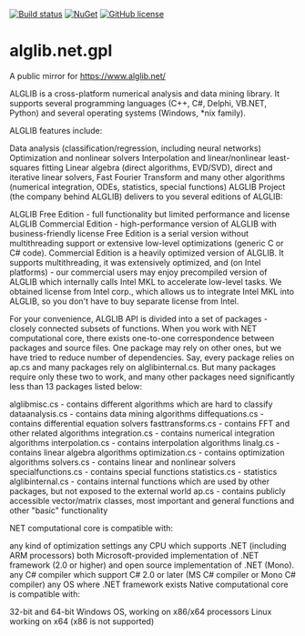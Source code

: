 [![Build status](https://ci.appveyor.com/api/projects/status/xr1b6um13ox74o5r?svg=true)](https://ci.appveyor.com/project/dariogriffo/alglib-net-gpl)
[![NuGet](https://img.shields.io/nuget/v/alglib.net.svg?style=flat)](https://www.nuget.org/packages/alglib.net/) 
[![GitHub license](https://img.shields.io/github/license/griffo-io/alglib.net.svg)](https://github.com/griffo-io/alglib.net/blob/master/LICENSE)


# alglib.net.gpl
A public mirror for https://www.alglib.net/

ALGLIB is a cross-platform numerical analysis and data mining library. It supports several programming languages (C++, C#, Delphi, VB.NET, Python) and several operating systems (Windows, *nix family).

ALGLIB features include:

Data analysis (classification/regression, including neural networks)
Optimization and nonlinear solvers
Interpolation and linear/nonlinear least-squares fitting
Linear algebra (direct algorithms, EVD/SVD), direct and iterative linear solvers, Fast Fourier Transform and many other algorithms (numerical integration, ODEs, statistics, special functions)
ALGLIB Project (the company behind ALGLIB) delivers to you several editions of ALGLIB:

ALGLIB Free Edition - full functionality but limited performance and license
ALGLIB Commercial Edition - high-performance version of ALGLIB with business-friendly license
Free Edition is a serial version without multithreading support or extensive low-level optimizations (generic C or C# code). Commercial Edition is a heavily optimized version of ALGLIB. It supports multithreading, it was extensively optimized, and (on Intel platforms) - our commercial users may enjoy precompiled version of ALGLIB which internally calls Intel MKL to accelerate low-level tasks. We obtained license from Intel corp., which allows us to integrate Intel MKL into ALGLIB, so you don't have to buy separate license from Intel.

For your convenience, ALGLIB API is divided into a set of packages - closely connected subsets of functions. When you work with NET computational core, there exists one-to-one correspondence between packages and source files. One package may rely on other ones, but we have tried to reduce number of dependencies. Say, every package relies on ap.cs and many packages rely on alglibinternal.cs. But many packages require only these two to work, and many other packages need significantly less than 13 packages listed below:

alglibmisc.cs - contains different algorithms which are hard to classify
dataanalysis.cs - contains data mining algorithms
diffequations.cs - contains differential equation solvers
fasttransforms.cs - contains FFT and other related algorithms
integration.cs - contains numerical integration algorithms
interpolation.cs - contains interpolation algorithms
linalg.cs - contains linear algebra algorithms
optimization.cs - contains optimization algorithms
solvers.cs - contains linear and nonlinear solvers
specialfunctions.cs - contains special functions
statistics.cs - statistics
alglibinternal.cs - contains internal functions which are used by other packages, but not exposed to the external world
ap.cs - contains publicly accessible vector/matrix classes, most important and general functions and other "basic" functionality


NET computational core is compatible with:

any kind of optimization settings
any CPU which supports .NET (including ARM processors)
both Microsoft-provided implementation of .NET framework (2.0 or higher) and open source implementation of .NET (Mono).
any C# compiler which support C# 2.0 or later (MS C# compiler or Mono C# compiler)
any OS where .NET framework exists
Native computational core is compatible with:

32-bit and 64-bit Windows OS, working on x86/x64 processors
Linux working on x64 (x86 is not supported)
